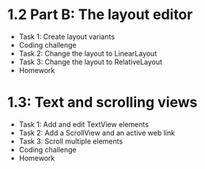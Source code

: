 # 1.2 Part B: The layout editor

* Task 1: Create layout variants  
* Coding challenge 
* Task 2: Change the layout to LinearLayout  
* Task 3: Change the layout to RelativeLayout 
* Homework  


# 1.3: Text and scrolling views

* Task 1: Add and edit TextView elements 
* Task 2: Add a ScrollView and an active web link
* Task 3: Scroll multiple elements 
* Coding challenge 
* Homework
